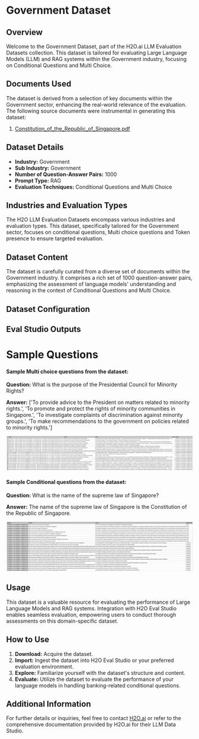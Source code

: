 # Government Dataset

## Overview
Welcome to the Government Dataset, part of the H2O.ai LLM Evaluation Datasets collection. This dataset is tailored for evaluating Large Language Models (LLM) and RAG systems within the Government industry, focusing on Conditional Questions and Multi Choice.

## Documents Used
The dataset is derived from a selection of key documents within the Government sector, enhancing the real-world relevance of the evaluation. The following source documents were instrumental in generating this dataset:
1. [Constitution_of_the_Republic_of_Singapore.pdf](https://github.com/h2oai/h2o-evals/blob/main/catalog/government_eval/used_documents/Constitution_of_the_Republic_of_Singapore.pdf)

## Dataset Details
- **Industry:** Government
- **Sub Industry:** Government
- **Number of Question-Answer Pairs:** 1000
- **Prompt Type:** RAG
- **Evaluation Techniques:** Conditional Questions and Multi Choice

## Industries and Evaluation Types
The H2O LLM Evaluation Datasets encompass various industries and evaluation types. This dataset, specifically tailored for the Government sector, focuses on conditional questions, Multi choice questions and Token presence to ensure targeted evaluation.

## Dataset Content
The dataset is carefully curated from a diverse set of documents within the Government industry. It comprises a rich set of 1000 question-answer pairs, emphasizing the assessment of language models' understanding and reasoning in the context of Conditional Questions and Multi Choice.

## Dataset Configuration

## Eval Studio Outputs

# Sample Questions

#### Sample Multi choice questions from the dataset:

**Question:** What is the purpose of the Presidential Council for Minority Rights?

**Answer:** ['To provide advice to the President on matters related to minority rights.', 'To promote and protect the rights of minority communities in Singapore.', 'To investigate complaints of discrimination against minority groups.', 'To make recommendations to the government on policies related to minority rights.']

![multi_choice_question_image](https://github.com/h2oai/h2o-evals/blob/main/catalog/government_eval/screenshots/multi_choice.png)

#### Sample Conditional questions from the dataset:

**Question:** What is the name of the supreme law of Singapore?

**Answer:** The name of the supreme law of Singapore is the Constitution of the Republic of Singapore.

![conditional_question_image](https://github.com/h2oai/h2o-evals/blob/main/catalog/government_eval/screenshots/question_type.png)

## Usage

This dataset is a valuable resource for evaluating the performance of Large Language Models and RAG systems. Integration with H2O Eval Studio enables seamless evaluation, empowering users to conduct thorough assessments on this domain-specific dataset.

## How to Use

1. **Download:** Acquire the dataset.
2. **Import:** Ingest the dataset into H2O Eval Studio or your preferred evaluation environment.
3. **Explore:** Familiarize yourself with the dataset's structure and content.
4. **Evaluate:** Utilize the dataset to evaluate the performance of your language models in handling banking-related conditional questions.

## Additional Information

For further details or inquiries, feel free to contact [H2O.ai](https://www.h2o.ai/) or refer to the comprehensive documentation provided by H2O.ai for their LLM Data Studio.

